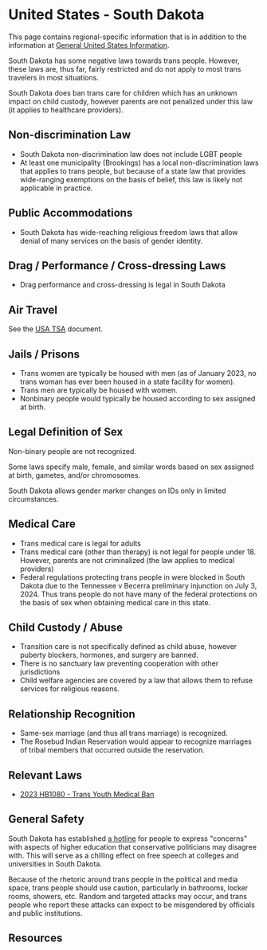 # United States - South Dakota

This page contains regional-specific information that is in addition to
the information at [General United States
Information](notes/usa-general.md).

South Dakota has some negative laws towards trans people. However,
these laws are, thus far, fairly restricted and do not apply to most
trans travelers in most situations.

South Dakota does ban trans care for children which has an unknown impact on
child custody, however parents are not penalized under this law (it
applies to healthcare providers).

## Non-discrimination Law

 * South Dakota non-discrimination law does not include LGBT people
 * At least one  municipality (Brookings) has a local non-discrimination laws that
   applies to trans people, but because of a state law that provides
   wide-ranging exemptions on the basis of belief, this law is likely
   not applicable in practice.

## Public Accommodations

 * South Dakota has wide-reaching religious freedom laws that allow denial of
   many services on the basis of gender identity.

## Drag / Performance / Cross-dressing Laws

 * Drag performance and cross-dressing is legal in South Dakota

## Air Travel

See the [USA TSA](notes/tsa.md) document.

## Jails / Prisons

 * Trans women are typically be housed with men (as of January 2023, no
   trans woman has ever been housed in a state facility for women).
 * Trans men are typically be housed with women.
 * Nonbinary people would typically be housed according to sex
   assigned at birth.

## Legal Definition of Sex

Non-binary people are not recognized.

Some laws specify male, female, and similar words based on sex assigned
at birth, gametes, and/or chromosomes.

South Dakota allows gender marker changes on IDs only in limited
circumstances.

## Medical Care

 * Trans medical care is legal for adults
 * Trans medical care (other than therapy) is not legal for people under 18.
   However, parents are not criminalized (the law applies to medical
   providers)
 * Federal regulations protecting trans people in were blocked in
   South Dakota due to the Tennessee v Becerra preliminary injunction on
   July 3, 2024. Thus trans people do not have many of the federal
   protections on the basis of sex when obtaining medical care in this
   state.

## Child Custody / Abuse

 * Transition care is not specifically defined as child abuse, however
   puberty blockers, hormones, and surgery are banned.
 * There is no sanctuary law preventing cooperation with other
   jurisdictions
 * Child welfare agencies are covered by a law that allows them to
   refuse services for religious reasons.
 
## Relationship Recognition

 * Same-sex marriage (and thus all trans marriage) is recognized.
 * The Rosebud Indian Reservation would appear to recognize marriages of
   tribal members that occurred outside the reservation.

## Relevant Laws

 * [2023 HB1080 - Trans Youth Medical Ban](https://legiscan.com/SD/text/HB1080/id/2695160)

## General Safety

South Dakota has established [a
hotline](https://news.sd.gov/news?id=news_kb_article_view&sys_id=1cf3adad1b43615062c8a8eae54bcba2)
for people to express "concerns" with aspects of higher education that
conservative politicians may disagree with. This will serve as a
chilling effect on free speech at colleges and universities in South
Dakota.

Because of the rhetoric around trans people in the political and media
space, trans people should use caution, particularly in bathrooms,
locker rooms, showers, etc.  Random and targeted attacks may occur, and
trans people who report these attacks can expect to be misgendered by
officials and public institutions.

## Resources

